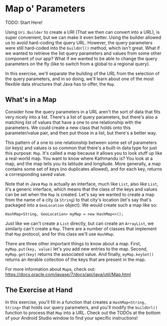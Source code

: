 # Map o' Parameters

TODO: Start Here!
 
Using `Uri.Builder` to create a URI (That we then can convert into a URL), is super convenient, but we can make it even better. Using the builder allowed us to avoid hard-coding the query URL. However, the query parameters were still hard-coded into the `buildUrl()` method, which isn't great. What if we wanted to retrieve the list query parameters and values from some other component of our app? What if we wanted to be able to change the query parameters on the fly (like to switch from a global to a regional query).

In this exercise, we'll separate the building of the URL from the selection of the query parameters, and in so doing, we'll learn about one of the most flexible data structures that Java has to offer, the `Map`.

## What's in a Map

Consider how the query parameters in a URL aren't the sort of data that fits very nicely into a list. There's a list of query parameters, but there's also a matching list of values that have a one to one relationship with the parameters. We could create a new class that holds onto this parameter/value pair, and then put those in a list, but there's a better way.
 
This pattern of a one to one relationship between some set of parameters (or keys) and values is so common that there's a built-in data type for just this purpose: `Map`. It's called a map because it allows you to look stuff up like a real-world map. You want to know where Kathmandu is? You look at a map, and the map tells you its latitude and longitude. More generally, a map contains some set of keys (no duplicates allowed), and for each key, returns a corresponding saved value.

Note that in Java `Map` is actually an interface, much like `List`, also like `List`, it's a generic interface, which means that the class of the keys and values can be set when the `Map` is created. Let's say we wanted to create a map from the name of a city (a `String`) to that city's location (let's say that's packaged into a `GeoLocation` object). We would create such a map like so:

    HashMap<String, GeoLocation> myMap = new HashMap<>();
    
Just like we can't create a `List` directly, but can create an `ArrayList`, we similarly can't create a `Map`. There are a number of classes that implement that `Map` protocol, and for this class we'll use `HashMap`.

There are three other important things to know about a map. First, `myMap.put(key, value)` let's you add new entries to the map. Second, `myMap.get(key)` returns the associated value. And finally, `myMap.keySet()` returns an iterable collection of the keys that are present in the map.

For more information about `Map`s, check out: https://docs.oracle.com/javase/7/docs/api/java/util/Map.html

## The Exercise at Hand

In this exercise, you'll fill in a function that creates a `HashMap<String, String>` that holds our query parameters, and you'll modify the `buildUrl()` function to process that `Map` into a URL. Check out the TODOs at the bottom of your Android Studio window to find your specific instructions!




